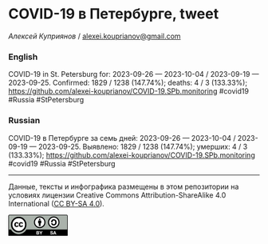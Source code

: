 # COVID-19 в Петербурге, tweet

*Алексей Куприянов* / <alexei.kouprianov@gmail.com>

### English

<!-- COVID-19 in St. Petersburg for: 2023-09-26 --- 2023-10-04 / 2023-09-19 --- 2023-09-25. Сonfirmed: 1829 / 1238 (147.74%); hospitalized:  /   (); deaths: 4 / 3 (133.33%); https://github.com/alexei-kouprianov/COVID-19.SPb.monitoring #covid19 #Russia #StPetersburg -->

COVID-19 in St. Petersburg for: 2023-09-26 — 2023-10-04 / 2023-09-19 —
2023-09-25. Сonfirmed: 1829 / 1238 (147.74%); deaths: 4 / 3 (133.33%);
<https://github.com/alexei-kouprianov/COVID-19.SPb.monitoring> \#covid19
\#Russia \#StPetersburg

### Russian

<!-- COVID-19 в Петербурге за семь дней: 2023-09-26 --- 2023-10-04 / 2023-09-19 --- 2023-09-25. Выявлено: 1829 / 1238 (147.74%); госпитализировано:  /   (); умерших: 4 / 3 (133.33%); https://github.com/alexei-kouprianov/COVID-19.SPb.monitoring #covid19 #Russia #StPetersburg -->

COVID-19 в Петербурге за семь дней: 2023-09-26 — 2023-10-04 / 2023-09-19
— 2023-09-25. Выявлено: 1829 / 1238 (147.74%); умерших: 4 / 3 (133.33%);
<https://github.com/alexei-kouprianov/COVID-19.SPb.monitoring> \#covid19
\#Russia \#StPetersburg

------------------------------------------------------------------------

Данные, тексты и инфографика размещены в этом репозитории на условиях
лицензии Creative Commons Attribution-ShareAlike 4.0 International ([CC
BY-SA 4.0](https://creativecommons.org/licenses/by-sa/4.0/)).

![](../misc/CC-BY-SA-icon.png "CC-BY-SA")
